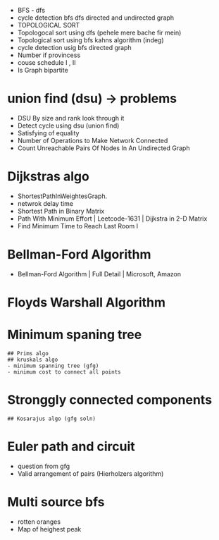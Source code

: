 - BFS - dfs
- cycle detection bfs dfs directed and undirected graph
- TOPOLOGICAL SORT
- Topologocal sort using dfs (pehele mere bache fir mein)
- Topological sort using bfs kahns algorithm (indeg)
- cycle detection usig bfs directed graph
- Number if provincess
- couse schedule I , II
- Is Graph bipartite

# union find (dsu) -> problems
- DSU By size and rank look through it
- Detect cycle using dsu (union find)
- Satisfying of equality
- Number of Operations to Make Network Connected
- Count Unreachable Pairs Of Nodes In An Undirected Graph

# Dijkstras algo
- ShortestPathInWeightesGraph.
- netwrok delay time
- Shortest Path in Binary Matrix
- Path With Minimum Effort | Leetcode-1631 | Dijkstra in 2-D Matrix
- Find Minimum Time to Reach Last Room I

# Bellman-Ford Algorithm
- Bellman-Ford Algorithm | Full Detail | Microsoft, Amazon

# Floyds Warshall Algorithm


# Minimum spaning tree
    ## Prims algo
    ## kruskals algo
    - minimum spanning tree (gfg)
    - minimum cost to connect all points

# Stronggly connected components    
    ## Kosarajus algo (gfg soln)

# Euler path and circuit
 - question from gfg 
 - Valid arrangement of pairs (Hierholzers algorithm)

# Multi source bfs
 - rotten oranges
 - Map of heighest peak